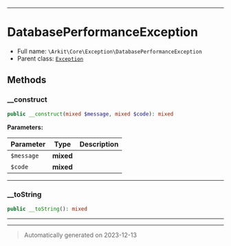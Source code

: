 ***

# DatabasePerformanceException





* Full name: `\Arkit\Core\Exception\DatabasePerformanceException`
* Parent class: [`Exception`](../../../Exception.md)




## Methods


### __construct



```php
public __construct(mixed $message, mixed $code): mixed
```








**Parameters:**

| Parameter | Type | Description |
|-----------|------|-------------|
| `$message` | **mixed** |  |
| `$code` | **mixed** |  |





***

### __toString



```php
public __toString(): mixed
```












***


***
> Automatically generated on 2023-12-13
